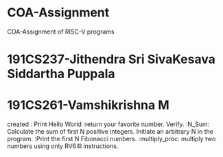 # COA-Assignment
COA-Assignment of RISC-V programs

# 191CS237-Jithendra Sri SivaKesava Siddartha Puppala
# 191CS261-Vamshikrishna M
created : Print Hello World
        :return your favorite number. Verify.
        :N_Sum: Calculate the sum of first N positive integers. Initiate an arbitrary N in the program.
        :Print the first N Fibonacci numbers.
        :multiply_proc: multiply two numbers using only RV64I instructions.

